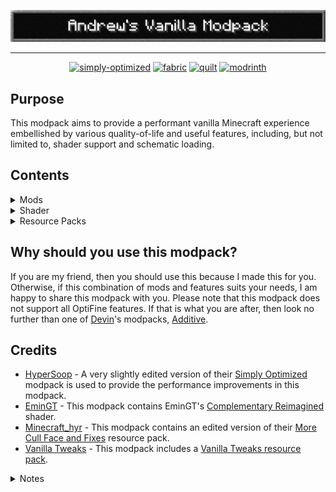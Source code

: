 <p align="center">
   <img src="https://raw.githubusercontent.com/andrwcrr/Andrews-Vanilla-Modpack/main/images/logo.png" alt="Andrew's Vanilla Modpack">
<hr>
</p>
<center>
   <p align="center"><a href="https://modrinth.com/modpack/sop"><img src="https://cdn.jsdelivr.net/npm/@intergrav/devins-badges@3/assets/cozy/built-with/simply-optimized_vector.svg" alt="simply-optimized"></a>
      <a href="https://fabricmc.net/"><img src="https://cdn.jsdelivr.net/npm/@intergrav/devins-badges@3/assets/cozy/supported/fabric_vector.svg" alt="fabric"></a>
      <a href="https://quiltmc.org/"><img alt="quilt" height="56" src="https://cdn.jsdelivr.net/npm/@intergrav/devins-badges@3/assets/cozy/supported/quilt_vector.svg"></a>
      <a href="https://modrinth.com/modpack/avm"><img alt="modrinth" height="56" src="https://cdn.jsdelivr.net/npm/@intergrav/devins-badges@3/assets/cozy/available/modrinth_vector.svg"></a>
   </p>
</center>
<h2 id="purpose">Purpose</h2>
<p>This modpack aims to provide a performant vanilla Minecraft experience embellished by various quality-of-life and useful features, including, but not limited to, shader support and schematic loading.</p>
<h2 id="contents">Contents</h2>
<details>
   <summary>Mods</summary>
   <ul>
      <li><a href="https://modrinth.com/mod/better-mount-hud">Better Mount HUD</a></li>
      <li><a href="https://modrinth.com/mod/bobby">Bobby</a></li>
      <li><a href="https://modrinth.com/mod/borderless-mining">Borderless Mining</a></li>
      <li><a href="https://modrinth.com/mod/carpet">Carpet</a></li>
      <li><a href="https://modrinth.com/mod/cloth-config">Cloth Config API</a></li>
      <li><a href="https://modrinth.com/mod/c2me-fabric">Concurrent Chunk Management Engine (Fabric)</a></li>
      <li><a href="https://modrinth.com/mod/debugify">Debugify</a></li>
      <li><a href="https://modrinth.com/mod/ebe">Enhanced Block Entities</a></li>
      <li><a href="https://modrinth.com/mod/entityculling">Entity Culling</a></li>
      <li><a href="https://modrinth.com/mod/fabric-api">Fabric API</a> (only in fabric versions)</li>
      <li><a href="https://modrinth.com/mod/fabric-language-kotlin">Fabric Language Kotlin</a> (only in fabric versions)</li>
      <li><a href="https://modrinth.com/mod/ferrite-core">FerriteCore</a></li>
      <li><a href="https://modrinth.com/mod/fix-keyboard-on-linux">Fix Keyboard on Linux</a></li>
      <li><a href="https://modrinth.com/mod/hold-that-chunk">Hold That Chunk</a></li>
      <li><a href="https://modrinth.com/mod/immediatelyfast">ImmediatelyFast</a></li>
      <li><a href="https://modrinth.com/mod/indium">Indium</a></li>
      <li><a href="https://modrinth.com/mod/inventory-profiles-next">Inventory Profiles Next</a></li>
      <li><a href="https://modrinth.com/mod/iris">Iris Shaders</a></li>
      <li><a href="https://modrinth.com/mod/krypton">Krypton</a></li>
      <li><a href="https://modrinth.com/mod/lambdynamiclights">LambDynamicLights</a></li>
      <li><a href="https://modrinth.com/mod/libipn">libIPN</a></li>
      <li><a href="https://www.curseforge.com/minecraft/mc-mods/litematica">Litematica</a></li>
      <li><a href="https://modrinth.com/mod/lithium">Lithium</a></li>
      <li><a href="https://www.curseforge.com/minecraft/mc-mods/malilib">MaLiLib</a></li>
      <li><a href="https://www.curseforge.com/minecraft/mc-mods/minihud">MiniHUD</a></li>
      <li><a href="https://modrinth.com/mod/modmenu">Mod Menu</a></li>
      <li><a href="https://modrinth.com/mod/modelfix">Model Gap Fix</a></li>
      <li><a href="https://modrinth.com/mod/modernfix">ModernFix</a></li>
      <li><a href="https://modrinth.com/mod/moreculling">More Culling</a></li>
      <li><a href="https://modrinth.com/mod/no-chat-reports">No Chat Reports</a></li>
      <li><a href="https://modrinth.com/mod/qkl">Quilt Kotlin Libraries (QKL)</a> (only in Quilt versions)</li>
      <li><a href="https://modrinth.com/mod/qsl">Quilted Fabric API (QFAPI) / Quilt Standard Libraries (QSL)</a> (only in Quilt versions)</li>
      <li><a href="https://modrinth.com/mod/reeses-sodium-options">Reese&#39;s Sodium Options</a></li>
      <li><a href="https://modrinth.com/mod/sodium">Sodium</a></li>
      <li><a href="https://modrinth.com/mod/sodium-extra">Sodium Extra</a></li>
      <li><a href="https://modrinth.com/mod/starlight">Starlight (Fabric)</a></li>
      <li><a href="https://modrinth.com/mod/threadtweak">ThreadTweak</a></li>
      <li><a href="https://www.curseforge.com/minecraft/mc-mods/tweakeroo">Tweakeroo</a></li>
      <li><a href="https://modrinth.com/mod/vmp-fabric">Very Many Players (Fabric)</a></li>
      <li><a href="https://modrinth.com/mod/world-host">World Host</a></li>
      <li><a href="https://modrinth.com/mod/yacl">YetAnotherConfigLib</a></li>
      <li><a href="https://modrinth.com/mod/yosbr">Your Options Shall Be Respected (YOSBR)</a></li>
   </ul>
</details>
<details>
   <summary>Shader</summary>
   <ul>
      <li>
         <a href="https://modrinth.com/shader/complementary-reimagined">Complementary Reimagined</a>
         <ul>
            <li>
               <details>
                  <summary><code>.minecraft\shaderpacks\ComplementaryReimagined_r2.3.zip.txt</code></summary>
                  <pre><code><span class="hljs-attr">VIGNETTE_R</span>=<span class="hljs-literal">false</span>
<span class="hljs-attr">WAVING_WATER_VERTEX</span>=<span class="hljs-literal">false</span>
<span class="hljs-attr">CLOUD_STYLE_DEFINE</span>=<span class="hljs-number">50</span>
<span class="hljs-attr">WAVING_LEAVES</span>=<span class="hljs-literal">true</span>
<span class="hljs-attr">WATER_STYLE_DEFINE</span>=<span class="hljs-number">1</span>
<span class="hljs-attr">RP_MODE</span>=<span class="hljs-number">3</span>
<span class="hljs-attr">RAIN_PUDDLES</span>=<span class="hljs-number">1</span>
<span class="hljs-attr">ENTITY_SHADOWS</span>=<span class="hljs-literal">true</span>
<span class="hljs-attr">XLIGHT_R</span>=<span class="hljs-number">2.00</span>
<span class="hljs-attr">SUN_ANGLE</span>=-<span class="hljs-number">20</span>
<span class="hljs-attr">POM</span>=<span class="hljs-literal">false</span>
<span class="hljs-attr">WATER_FOAM_I</span>=<span class="hljs-number">0</span>
<span class="hljs-attr">ATM_FOG_MULT</span>=<span class="hljs-number">0.50</span>
<span class="hljs-attr">T_VIBRANCE</span>=<span class="hljs-number">1.10</span>
<span class="hljs-attr">SHADOW_QUALITY</span>=<span class="hljs-number">1</span>
<span class="hljs-attr">PIXEL_SHADOW</span>=<span class="hljs-number">16</span>
<span class="hljs-attr">CLOUD_CLOSED_AREA_CHECK</span>=<span class="hljs-literal">false</span>
<span class="hljs-attr">WATER_CAUSTIC_STYLE_DEFINE</span>=<span class="hljs-number">1</span>
<span class="hljs-attr">XLIGHT_G</span>=<span class="hljs-number">2.00</span>
<span class="hljs-attr">XLIGHT_B</span>=<span class="hljs-number">2.00</span>
<span class="hljs-attr">BLOOM_STRENGTH</span>=<span class="hljs-number">0.027</span>
<span class="hljs-attr">WATERCOLOR_MODE</span>=<span class="hljs-number">2</span>
</code></pre>
               </details>
            </li>
         </ul>
      </li>
   </ul>
</details>
<details>
   <summary>Resource Packs</summary>
   <ul>
      <li><a href="https://modrinth.com/resourcepack/ebe-models-optimizedpack">EBE Models OptimizedPack</a></li>
      <li><a href="https://modrinth.com/resourcepack/embrace-pixels">Embrace Pixels</a></li>
      <li><a href="https://modrinth.com/resourcepack/more-cull-face-and-fixes">More Cull Face and Fixes</a></li>
      <li><a href="https://www.curseforge.com/minecraft/texture-packs/no-z-fighting">No Z-Fighting</a></li>
      <li>
         <a href="https://vanillatweaks.net/picker/resource-packs/">Vanilla Tweaks</a>
         <ul>
            <li>
               <details>
                  <summary><code>.minecraft\resourcepacks\VanillaTweaks_r355741.zip\Selected Packs.txt</code></summary>
                  <pre><code>Vanilla Tweaks Resource Pack
Version: 1.20
Packs:
NoCaveSounds
VisualWaxedCopperItems
VisualInfestedStoneItems
LowerFire
LowerShield
SmallerUtilities
JappaObserver
JappaToasts
JappaStatsIcons
JappaSpecIcons
DripleafFixBig
DripleafFixSmall
ConsistentUIFix
CactusBottomFix
BlazeFix
SlimeParticleFix
ProperBreakParticles
DoubleSlabFix
ItemHoldFix
HoeFix
</code></pre>
               </details>
            </li>
         </ul>
      </li>
   </ul>
</details>
<h2 id="why-should-you-use-this-modpack-">Why should you use this modpack?</h2>
<p>If you are my friend, then you should use this because I made this for you. Otherwise, if this combination of mods and features suits your needs, I am happy to share this modpack with you. Please note that this modpack does not support all OptiFine features. If that is what you are after, then look no further than one of <a href="https://modrinth.com/user/Devin">Devin</a>&#39;s modpacks, <a href="https://modrinth.com/modpack/additive">Additive</a>.</p>
<h2 id="credits">Credits</h2>
<ul>
   <li><a href="https://modrinth.com/user/HyperSoop">HyperSoop</a> - A very slightly edited version of their <a href="https://modrinth.com/modpack/sop">Simply Optimized</a> modpack is used to provide the performance improvements in this modpack.</li>
   <li><a href="https://modrinth.com/user/EminGT">EminGT</a> - This modpack contains EminGT&#39;s <a href="https://modrinth.com/shader/complementary-reimagined">Complementary Reimagined</a> shader.</li>
   <li><a href="https://modrinth.com/user/Minecraft_hyr">Minecraft_hyr</a> - This modpack contains an edited version of their <a href="https://modrinth.com/resourcepack/more-cull-face-and-fixes">More Cull Face and Fixes</a> resource pack.</li>
   <li><a href="https://vanillatweaks.net/">Vanilla Tweaks</a> - This modpack includes a <a href="https://vanillatweaks.net/picker/resource-packs/">Vanilla Tweaks resource pack</a>.</li>
</ul>
<details>
   <summary>Notes</summary>
   <ul>
      <li>
         <details>
            <summary>Overwritten key binds</summary>
            <ul>
               <li>
                  Minecraft options
                  <ul>
                     <li>
                        <details>
                           <summary><code>.minecraft\config\yosbr\options.txt</code></summary>
                           <pre><code>key_key.socialInteractions:key.keyboard.u
key_key.saveToolbarActivator:key.keyboard.b
key_key.advancements:key.keyboard.n
key_iris.keybind.reload:key.keyboard.p
</code></pre>
                        </details>
                     </li>
                  </ul>
               </li>
               <li>
                  <a href="https://www.curseforge.com/minecraft/mc-mods/litematica">Litematica</a>
                  <ul>
                     <li>
                        <details>
                           <summary><code>.minecraft\config\yosbr\config\litematica.json</code></summary>
                           <pre><code>{
  <span class="hljs-attr">"Hotkeys"</span>: {
    <span class="hljs-attr">"addSelectionBox"</span>: {
      <span class="hljs-attr">"keys"</span>: <span class="hljs-string">"L,A"</span>
    },
    <span class="hljs-attr">"layerModeNext"</span>: {
      <span class="hljs-attr">"keys"</span>: <span class="hljs-string">"L,PAGE_UP"</span>
    },
    <span class="hljs-attr">"layerModePrevious"</span>: {
      <span class="hljs-attr">"keys"</span>: <span class="hljs-string">"L,PAGE_DOWN"</span>
    },
    <span class="hljs-attr">"openGuiMainMenu"</span>: {
      <span class="hljs-attr">"keys"</span>: <span class="hljs-string">"L"</span>
    },
    <span class="hljs-attr">"openGuiMaterialList"</span>: {
      <span class="hljs-attr">"keys"</span>: <span class="hljs-string">"L,M"</span>
    },
    <span class="hljs-attr">"openGuiSchematicPlacements"</span>: {
      <span class="hljs-attr">"keys"</span>: <span class="hljs-string">"L,P"</span>
    },
    <span class="hljs-attr">"openGuiSchematicVerifier"</span>: {
      <span class="hljs-attr">"keys"</span>: <span class="hljs-string">"L,V"</span>
    },
    <span class="hljs-attr">"openGuiSelectionManager"</span>: {
      <span class="hljs-attr">"keys"</span>: <span class="hljs-string">"L,S"</span>
    },
    <span class="hljs-attr">"openGuiSettings"</span>: {
      <span class="hljs-attr">"keys"</span>: <span class="hljs-string">"L,C"</span>
    },
    <span class="hljs-attr">"pickBlockToggle"</span>: {
      <span class="hljs-attr">"keys"</span>: <span class="hljs-string">"L,BUTTON_3"</span>
    },
    <span class="hljs-attr">"rerenderSchematic"</span>: {
      <span class="hljs-attr">"keys"</span>: <span class="hljs-string">"F3,L"</span>
    },
    <span class="hljs-attr">"selectionModeCycle"</span>: {
      <span class="hljs-attr">"keys"</span>: <span class="hljs-string">"LEFT_CONTROL,L"</span>
    },
    <span class="hljs-attr">"toggleAllRendering"</span>: {
      <span class="hljs-attr">"keys"</span>: <span class="hljs-string">"L,R"</span>
    },
    <span class="hljs-attr">"toggleSchematicRendering"</span>: {
      <span class="hljs-attr">"keys"</span>: <span class="hljs-string">"L,G"</span>
    },
    <span class="hljs-attr">"toolEnabledToggle"</span>: {
      <span class="hljs-attr">"keys"</span>: <span class="hljs-string">"L,T"</span>
    }
  }
}
</code></pre>
                        </details>
                     </li>
                  </ul>
               <li>
                  <a href="https://www.curseforge.com/minecraft/mc-mods/malilib">MaLiLib</a>
                  <ul>
                     <li>
                        <details>
                           <summary><code>.minecraft\config\yosbr\config\malilib.json</code></summary>
                           <pre><code>{
  <span class="hljs-attr">"Generic"</span>: {
    <span class="hljs-attr">"openGuiConfigs"</span>: {
      <span class="hljs-attr">"keys"</span>: <span class="hljs-string">"G,C"</span>
    }
  }
}
</code></pre>
                        </details>
                     </li>
                  </ul>
               <li>
                  <a href="https://www.curseforge.com/minecraft/mc-mods/minihud">MiniHUD</a>
                  <ul>
                     <li>
                        <details>
                           <summary><code>.minecraft\config\yosbr\config\minihud.json</code></summary>
                           <pre><code>{
  <span class="hljs-attr">"RendererHotkeys"</span>: {
    <span class="hljs-attr">"overlayLightLevel"</span>: {
      <span class="hljs-attr">"keys"</span>: <span class="hljs-string">"LEFT_CONTROL,L"</span>
    }
  }
}
</code></pre>
                        </details>
                     </li>
                  </ul>
               <li>
                  <a href="https://www.curseforge.com/minecraft/mc-mods/tweakeroo">Tweakeroo</a>
                  <ul>
                     <li>
                        <details>
                           <summary><code>.minecraft\config\yosbr\config\tweakeroo.json</code></summary>
                           <pre><code>{
  <span class="hljs-attr">"GenericHotkeys"</span>: {
    <span class="hljs-attr">"zoomActivate"</span>: {
      <span class="hljs-attr">"keys"</span>: <span class="hljs-string">"C"</span>
    }
  },
  <span class="hljs-attr">"TweakHotkeys"</span>: {
    <span class="hljs-attr">"tweakFreeCamera"</span>: {
      <span class="hljs-attr">"keys"</span>: <span class="hljs-string">"LEFT_CONTROL,F"</span>
    },
    <span class="hljs-attr">"tweakGammaOverride"</span>: {
      <span class="hljs-attr">"keys"</span>: <span class="hljs-string">"LEFT_CONTROL,G"</span>
    },
    <span class="hljs-attr">"tweakHoldUse"</span>: {
      <span class="hljs-attr">"keys"</span>: <span class="hljs-string">"LEFT_CONTROL,H,U"</span>
    },
    <span class="hljs-attr">"tweakPeriodicAttack"</span>: {
      <span class="hljs-attr">"keys"</span>: <span class="hljs-string">"LEFT_CONTROL,P,A"</span>
    }
  }
}
</code></pre>
                        </details>
                     </li>
                  </ul>
            </ul>
         </details>
      </li>
      <li>
         <details>
            <summary>Versioning</summary>
            <p>The versioning for this modpack is in the form <code>mod loader-minecraft version-modpack version</code>, where <code>modpack version</code> is in the form <code>x.y.z</code>.<br>Where:</p>
            <ul>
               <li><code>x</code> refers to a mod list revision.</li>
               <li><code>y</code> refers to a config revision.</li>
               <li><code>z</code> refers to a mod version revision.</li>
            </ul>
         </details>
      </li>
   </ul>
</details>
